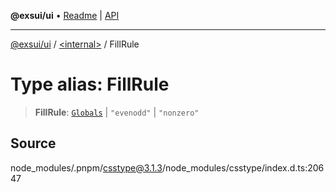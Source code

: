 **@exsui/ui** • [Readme](../../README.md) \| [API](../../globals.md)

***

[@exsui/ui](../../README.md) / [\<internal\>](../README.md) / FillRule

# Type alias: FillRule

> **FillRule**: [`Globals`](Globals.md) \| `"evenodd"` \| `"nonzero"`

## Source

node\_modules/.pnpm/csstype@3.1.3/node\_modules/csstype/index.d.ts:20647

